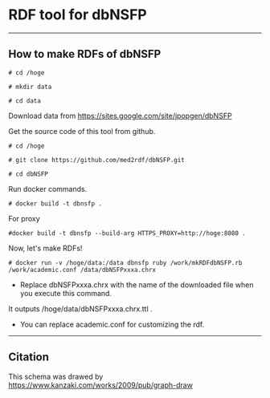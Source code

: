 # RDF tool for dbNSFP

---

## How to make RDFs of dbNSFP

`# cd /hoge`

`# mkdir data`

`# cd data`

Download data from 
https://sites.google.com/site/jpopgen/dbNSFP

Get the source code of this tool from github.

`# cd /hoge`

`# git clone https://github.com/med2rdf/dbNSFP.git`

`# cd dbNSFP`

Run docker commands.

`# docker build -t dbnsfp .`

For proxy

`#docker build -t dbnsfp --build-arg HTTPS_PROXY=http://hoge:8080 .`

Now, let's make RDFs!

`# docker run -v /hoge/data:/data dbnsfp ruby /work/mkRDFdbNSFP.rb /work/academic.conf /data/dbNSFPxxxa.chrx`

- Replace dbNSFPxxxa.chrx with the name of the downloaded file when you execute this command.

It outputs /hoge/data/dbNSFPxxxa.chrx.ttl .
- You can replace academic.conf for customizing the rdf.

---
## Citation

This schema was drawed by
https://www.kanzaki.com/works/2009/pub/graph-draw


